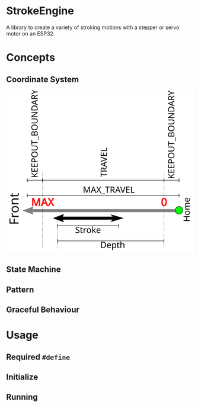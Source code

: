 # StrokeEngine
A library to create a variety of stroking motions with a stepper or servo motor on an ESP32.

# Concepts

## Coordinate System
![Alt text](./Coordinates.svg)

## State Machine

## Pattern

## Graceful Behaviour


# Usage

## Required ``#define``

## Initialize

## Running
